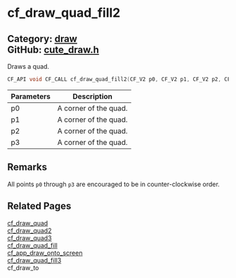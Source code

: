 [](../header.md ':include')

# cf_draw_quad_fill2

Category: [draw](/api_reference?id=draw)  
GitHub: [cute_draw.h](https://github.com/RandyGaul/cute_framework/blob/master/include/cute_draw.h)  
---

Draws a quad.

```cpp
CF_API void CF_CALL cf_draw_quad_fill2(CF_V2 p0, CF_V2 p1, CF_V2 p2, CF_V2 p3);
```

Parameters | Description
--- | ---
p0 | A corner of the quad.
p1 | A corner of the quad.
p2 | A corner of the quad.
p3 | A corner of the quad.

## Remarks

All points `p0` through `p3` are encouraged to be in counter-clockwise order.

## Related Pages

[cf_draw_quad](/draw/cf_draw_quad.md)  
[cf_draw_quad2](/draw/cf_draw_quad2.md)  
[cf_draw_quad3](/draw/cf_draw_quad3.md)  
[cf_draw_quad_fill](/draw/cf_draw_quad_fill.md)  
[cf_app_draw_onto_screen](/app/cf_app_draw_onto_screen.md)  
[cf_draw_quad_fill3](/draw/cf_draw_quad_fill3.md)  
cf_draw_to  
